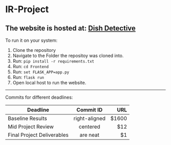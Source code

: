 # IR-Project
The website is hosted at: [Dish Detective](https://dishdetective.pythonanywhere.com/)
---
To run it on your system:
1. Clone the repository
2. Navigate to the Folder the repositoy was cloned into.
3. Run: `pip install -r requirements.txt`
4. Run: `cd Frontend`
5. Run: `set FLASK_APP=app.py`
6. Run: `flask run`
7. Open local host to run the website. 
---
Commits for different deadlines:

| Deadline        | Commit ID           | URL  |
| ------------- |:-------------:| -----:|
| Baseline Results     | right-aligned | $1600 |
| Mid Project Review   | centered      |   $12 |
| Final Project Deliverables | are neat      |    $1 |
